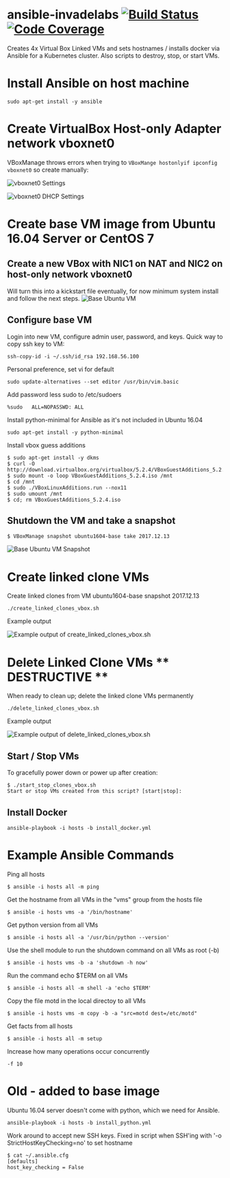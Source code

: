 ansible-invadelabs [![Build Status](https://travis-ci.org/invadelabs/ansible-invadelabs.png?branch=master)](https://travis-ci.org/invadelabs/ansible-invadelabs}) [![Code Coverage](https://codecov.io/gh/invadelabs/ansible-invadelabs/branch/master/graph/badge.svg)](https://codecov.io/gh/invadelabs/ansible-invadelabs/branch/master)
==================
Creates 4x Virtual Box Linked VMs and sets hostnames / installs docker via Ansible for a Kubernetes cluster. Also scripts to destroy, stop, or start VMs.

# Install Ansible on host machine
~~~
sudo apt-get install -y ansible
~~~

# Create VirtualBox Host-only Adapter network vboxnet0
VBoxManage throws errors when trying to `VBoxMange hostonlyif ipconfig vboxnet0` so create manually:

![vboxnet0 Settings](media/vboxnet0.png)

![vboxnet0 DHCP Settings](media/vboxnet0_dhcp.png)

# Create base VM image from Ubuntu 16.04 Server or CentOS 7
## Create a new VBox with NIC1 on NAT and NIC2 on host-only network vboxnet0
Will turn this into a kickstart file eventually, for now minimum system install and follow the next steps.
![Base Ubuntu VM](media/base_ubuntu_vm.png)

## Configure base VM
Login into new VM, configure admin user, password, and keys. Quick way to copy ssh key to VM:
~~~
ssh-copy-id -i ~/.ssh/id_rsa 192.168.56.100
~~~

Personal preference, set vi for default
~~~
sudo update-alternatives --set editor /usr/bin/vim.basic
~~~

Add password less sudo to /etc/sudoers
~~~
%sudo   ALL=NOPASSWD: ALL
~~~

Install python-minimal for Ansible as it's not included in Ubuntu 16.04
~~~
sudo apt-get install -y python-minimal
~~~

Install vbox guess additions
~~~
$ sudo apt-get install -y dkms
$ curl -O http://download.virtualbox.org/virtualbox/5.2.4/VBoxGuestAdditions_5.2.4.iso
$ sudo mount -o loop VBoxGuestAdditions_5.2.4.iso /mnt
$ cd /mnt
$ sudo ./VBoxLinuxAdditions.run --nox11
$ sudo umount /mnt
$ cd; rm VBoxGuestAdditions_5.2.4.iso
~~~

## Shutdown the VM and take a snapshot
~~~
$ VBoxManage snapshot ubuntu1604-base take 2017.12.13
~~~
![Base Ubuntu VM Snapshot](media/base_ubuntu_vm_snapshot.png)

# Create linked clone VMs
Create linked clones from VM ubuntu1604-base snapshot 2017.12.13
~~~
./create_linked_clones_vbox.sh
~~~

Example output

![Example output of create_linked_clones_vbox.sh](media/create_linked_clones.png)

# Delete Linked Clone VMs ** DESTRUCTIVE **
When ready to clean up; delete the linked clone VMs permanently
~~~
./delete_linked_clones_vbox.sh
~~~

Example output

![Example output of delete_linked_clones_vbox.sh](media/delete_linked_clones.png)

## Start / Stop VMs
To gracefully power down or power up after creation:
```
$ ./start_stop_clones_vbox.sh
Start or stop VMs created from this script? [start|stop]:
```

##  Install Docker
~~~
ansible-playbook -i hosts -b install_docker.yml
~~~

# Example Ansible Commands
Ping all hosts
~~~
$ ansible -i hosts all -m ping
~~~

Get the hostname from all VMs in the "vms" group from the hosts file
~~~
$ ansible -i hosts vms -a '/bin/hostname'
~~~

Get python version from all VMs
~~~
$ ansible -i hosts all -a '/usr/bin/python --version'
~~~

Use the shell module to run the shutdown command on all VMs as root (-b)
~~~
$ ansible -i hosts vms -b -a 'shutdown -h now'
~~~

Run the command echo $TERM on all VMs
~~~
$ ansible -i hosts all -m shell -a 'echo $TERM'
~~~

Copy the file motd in the local directoy to all VMs
~~~
$ ansible -i hosts vms -m copy -b -a "src=motd dest=/etc/motd"
~~~

Get facts from all hosts
~~~
$ ansible -i hosts all -m setup
~~~

Increase how many operations occur concurrently
~~~
-f 10
~~~

# Old - added to base image
Ubuntu 16.04 server doesn't come with python, which we need for Ansible.
~~~
ansible-playbook -i hosts -b install_python.yml
~~~

Work around to accept new SSH keys. Fixed in script when SSH'ing with '-o StrictHostKeyChecking=no' to set hostname
~~~
$ cat ~/.ansible.cfg
[defaults]
host_key_checking = False
~~~
